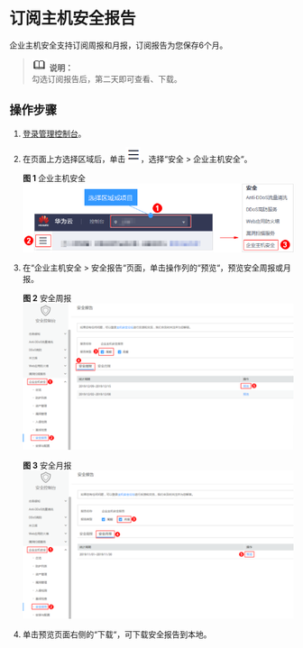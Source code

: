 # 订阅主机安全报告<a name="hss_01_0270"></a>

企业主机安全支持订阅周报和月报，订阅报告为您保存6个月。

>![](public_sys-resources/icon-note.gif) **说明：**   
>勾选订阅报告后，第二天即可查看、下载。  

## 操作步骤<a name="section779318152354"></a>

1.  [登录管理控制台](https://console.huaweicloud.com)。
2.  在页面上方选择区域后，单击![](figures/icon-servicelist.png)，选择“安全  \>  企业主机安全“。

    **图 1**  企业主机安全<a name="hss_01_0229_fig1271516227232"></a>  
    ![](figures/企业主机安全.png "企业主机安全")

3.  在“企业主机安全  \>  安全报告“页面，单击操作列的“预览“，预览安全周报或月报。

    **图 2**  安全周报<a name="fig20365181613515"></a>  
    ![](figures/安全周报.png "安全周报")

    **图 3**  安全月报<a name="fig8446133171219"></a>  
    ![](figures/安全月报.png "安全月报")

4.  单击预览页面右侧的“下载“，可下载安全报告到本地。

